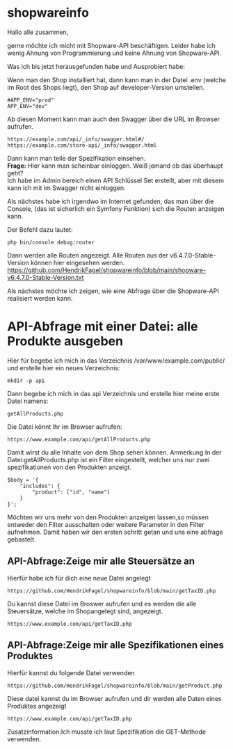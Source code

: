 # shopwareinfo
Hallo alle zusammen, <br>

gerne möchte ich micht mit Shopware-API beschäftigen. Leider habe ich wenig Ahnung von Programmierung und keine Ahnung von Shopware-API.

Was ich bis jetzt herausgefunden habe und Ausprobiert habe: 

Wenn man den Shop installiert hat, dann kann man in der Datei .env (welche im Root des Shops liegt), den Shop auf developer-Version umstellen. 
~~~
#APP_ENV="prod"
APP_ENV="dev"
~~~
Ab diesen Moment kann man auch den Swagger über die URL im Browser aufrufen. 
~~~
https://example.com/api/_info/swagger.html#/
https://example.com/store-api/_info/swagger.html
~~~

Dann kann man teile der Spezifikation einsehen. <br>
**Frage:** Hier kann man scheinbar einloggen. Weiß jemand ob das überhaupt geht? <br>
Ich habe im Admin bereich einen API Schlüssel Set erstellt, aber mit diesem kann ich mit im Swagger nicht einloggen. <br>

Als nächstes habe ich irgendwo im Internet gefunden, das man über die Console, (das ist sicherlich ein Symfony Funktion) sich die Routen anzeigen kann. 

Der Befehl dazu lautet: 
~~~
php bin/console debug:router
~~~

Dann werden alle Routen angezeigt. Alle Routen aus der v6.4.7.0-Stable-Version können hier eingesehen werden. <br>
https://github.com/HendrikFagel/shopwareinfo/blob/main/shopware-v6.4.7.0-Stable-Version.txt

Als nächstes möchte ich zeigen, wie eine Abfrage über die Shopware-API realisiert werden kann.

# API-Abfrage mit einer Datei: alle Produkte ausgeben
Hier für begebe ich mich in das Verzeichnis /var/www/example.com/public/ und erstelle hier ein neues Verzeichnis:<br>
~~~
mkdir -p api
~~~
Dann begebe ich mich in das api Verzeichnis und erstelle hier meine erste Datei namens: 
~~~
getAllProducts.php
~~~
Die Datei könnt Ihr im Browser aufrufen: 
~~~
https://www.example.com/api/getAllProducts.php
~~~
Damit wirst du alle Inhalte von dem Shop sehen können. 
Anmerkung:In der Datei:getAllProducts.php ist ein Filter eingestellt, welcher uns nur zwei spezifikationen von den Produkten anzeigt. 
~~~
$body = '{
    "includes": {
        "product": ["id", "name"]
    }
}';
~~~
Möchten wir uns mehr von den Produkten anzeigen lassen,so müssen entweder den Filter ausschalten oder weitere Parameter in den Filter aufnehmen.
Damit haben wir den ersten schritt getan und uns eine abfrage gebastelt.
## API-Abfrage:Zeige mir alle Ѕteuersätze an
Hierfür habe ich für dich eine neue Datei angelegt<br>
~~~
https://github.com/HendrikFagel/shopwareinfo/blob/main/getTaxID.php
~~~
Du kannst diese Datei im Broswer aufrufen und es werden die alle Steuersätze, welche im Shopangelegt sind, angezeigt.
~~~
https://www.example.com/api/getTaxID.php
~~~
## API-Abfrage:Zeige mir alle Spezifikationen eines Produktes
Hierfür kannst du folgende Datei verwenden
~~~
https://github.com/HendrikFagel/shopwareinfo/blob/main/getProduct.php
~~~
Diese datei kannst du im Browser aufrufen und dir werden alle Daten eines Produktes angezeigt
~~~
https://www.example.com/api/getTaxID.php
~~~
Zusatzinformation:Ich musste ich laut Spezifikation die GET-Methode verwenden. 





